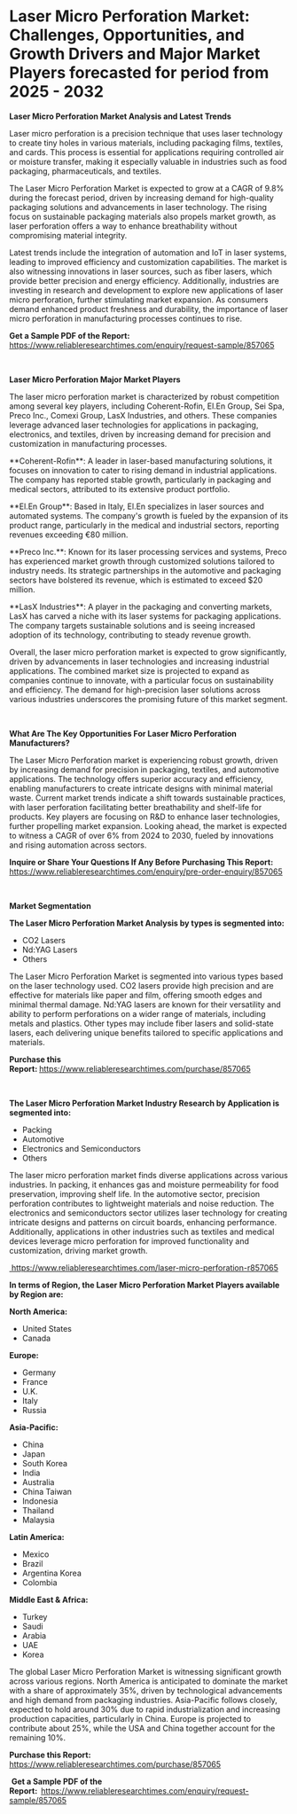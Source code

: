 <p><h1>Laser Micro Perforation Market: Challenges, Opportunities, and Growth Drivers and Major Market Players forecasted for period from 2025 - 2032</h1></p><p><strong>Laser Micro Perforation Market Analysis and Latest Trends</strong></p>
<p><p>Laser micro perforation is a precision technique that uses laser technology to create tiny holes in various materials, including packaging films, textiles, and cards. This process is essential for applications requiring controlled air or moisture transfer, making it especially valuable in industries such as food packaging, pharmaceuticals, and textiles. </p><p>The Laser Micro Perforation Market is expected to grow at a CAGR of 9.8% during the forecast period, driven by increasing demand for high-quality packaging solutions and advancements in laser technology. The rising focus on sustainable packaging materials also propels market growth, as laser perforation offers a way to enhance breathability without compromising material integrity. </p><p>Latest trends include the integration of automation and IoT in laser systems, leading to improved efficiency and customization capabilities. The market is also witnessing innovations in laser sources, such as fiber lasers, which provide better precision and energy efficiency. Additionally, industries are investing in research and development to explore new applications of laser micro perforation, further stimulating market expansion. As consumers demand enhanced product freshness and durability, the importance of laser micro perforation in manufacturing processes continues to rise.</p></p>
<p><strong>Get a Sample PDF of the Report:&nbsp;</strong> <a href="https://www.reliableresearchtimes.com/enquiry/request-sample/857065?utm_campaign=2717&utm_medium=2&utm_source=Github&utm_content=ia&utm_term=16042025&utm_id=laser-micro-perforation">https://www.reliableresearchtimes.com/enquiry/request-sample/857065</a></p>
<p>&nbsp;</p>
<p><strong>Laser Micro Perforation Major Market Players</strong></p>
<p><p>The laser micro perforation market is characterized by robust competition among several key players, including Coherent-Rofin, El.En Group, Sei Spa, Preco Inc., Comexi Group, LasX Industries, and others. These companies leverage advanced laser technologies for applications in packaging, electronics, and textiles, driven by increasing demand for precision and customization in manufacturing processes.</p><p>**Coherent-Rofin**: A leader in laser-based manufacturing solutions, it focuses on innovation to cater to rising demand in industrial applications. The company has reported stable growth, particularly in packaging and medical sectors, attributed to its extensive product portfolio. </p><p>**El.En Group**: Based in Italy, El.En specializes in laser sources and automated systems. The company's growth is fueled by the expansion of its product range, particularly in the medical and industrial sectors, reporting revenues exceeding €80 million.</p><p>**Preco Inc.**: Known for its laser processing services and systems, Preco has experienced market growth through customized solutions tailored to industry needs. Its strategic partnerships in the automotive and packaging sectors have bolstered its revenue, which is estimated to exceed $20 million.</p><p>**LasX Industries**: A player in the packaging and converting markets, LasX has carved a niche with its laser systems for packaging applications. The company targets sustainable solutions and is seeing increased adoption of its technology, contributing to steady revenue growth.</p><p>Overall, the laser micro perforation market is expected to grow significantly, driven by advancements in laser technologies and increasing industrial applications. The combined market size is projected to expand as companies continue to innovate, with a particular focus on sustainability and efficiency. The demand for high-precision laser solutions across various industries underscores the promising future of this market segment.</p></p>
<p>&nbsp;</p>
<p><strong>What Are The Key Opportunities For Laser Micro Perforation Manufacturers?</strong></p>
<p><p>The Laser Micro Perforation market is experiencing robust growth, driven by increasing demand for precision in packaging, textiles, and automotive applications. The technology offers superior accuracy and efficiency, enabling manufacturers to create intricate designs with minimal material waste. Current market trends indicate a shift towards sustainable practices, with laser perforation facilitating better breathability and shelf-life for products. Key players are focusing on R&D to enhance laser technologies, further propelling market expansion. Looking ahead, the market is expected to witness a CAGR of over 6% from 2024 to 2030, fueled by innovations and rising automation across sectors.</p></p>
<p><strong>Inquire or Share Your Questions If Any Before Purchasing This Report:</strong> <a href="https://www.reliableresearchtimes.com/enquiry/pre-order-enquiry/857065?utm_campaign=2717&utm_medium=2&utm_source=Github&utm_content=ia&utm_term=16042025&utm_id=laser-micro-perforation">https://www.reliableresearchtimes.com/enquiry/pre-order-enquiry/857065</a></p>
<p>&nbsp;</p>
<p><strong>Market Segmentation</strong></p>
<p><strong>The Laser Micro Perforation Market Analysis by types is segmented into:</strong></p>
<p><ul><li>CO2 Lasers</li><li>Nd:YAG Lasers</li><li>Others</li></ul></p>
<p><p>The Laser Micro Perforation Market is segmented into various types based on the laser technology used. CO2 lasers provide high precision and are effective for materials like paper and film, offering smooth edges and minimal thermal damage. Nd:YAG lasers are known for their versatility and ability to perform perforations on a wider range of materials, including metals and plastics. Other types may include fiber lasers and solid-state lasers, each delivering unique benefits tailored to specific applications and materials.</p></p>
<p><strong>Purchase this Report:&nbsp;</strong><a href="https://www.reliableresearchtimes.com/purchase/857065?utm_campaign=2717&utm_medium=2&utm_source=Github&utm_content=ia&utm_term=16042025&utm_id=laser-micro-perforation">https://www.reliableresearchtimes.com/purchase/857065</a></p>
<p>&nbsp;</p>
<p><strong>The Laser Micro Perforation Market Industry Research by Application is segmented into:</strong></p>
<p><ul><li>Packing</li><li>Automotive</li><li>Electronics and Semiconductors</li><li>Others</li></ul></p>
<p><p>The laser micro perforation market finds diverse applications across various industries. In packing, it enhances gas and moisture permeability for food preservation, improving shelf life. In the automotive sector, precision perforation contributes to lightweight materials and noise reduction. The electronics and semiconductors sector utilizes laser technology for creating intricate designs and patterns on circuit boards, enhancing performance. Additionally, applications in other industries such as textiles and medical devices leverage micro perforation for improved functionality and customization, driving market growth.</p></p>
<p><a href="https://www.reliableresearchtimes.com/laser-micro-perforation-r857065?utm_campaign=2717&utm_medium=2&utm_source=Github&utm_content=ia&utm_term=16042025&utm_id=laser-micro-perforation">&nbsp;https://www.reliableresearchtimes.com/laser-micro-perforation-r857065</a></p>
<p><strong>In terms of Region, the Laser Micro Perforation Market Players available by Region are:</strong></p>
<p>
    <p> <strong> North America: </strong>
        <ul>
            <li>United States</li>
            <li>Canada</li>
        </ul>
        </p> 
    <p> <strong> Europe: </strong>
        <ul>
            <li>Germany</li>
            <li>France</li>
            <li>U.K.</li>
            <li>Italy</li>
            <li>Russia</li>
        </ul>
        </p> 
    <p> <strong> Asia-Pacific: </strong>
        <ul>
            <li>China</li>
            <li>Japan</li>
            <li>South Korea</li>
            <li>India</li>
            <li>Australia</li>
            <li>China Taiwan</li>
            <li>Indonesia</li>
            <li>Thailand</li>
            <li>Malaysia</li>
        </ul>
        </p> 
    <p> <strong> Latin America: </strong>
        <ul>
            <li>Mexico</li>
            <li>Brazil</li>
            <li>Argentina Korea</li>
            <li>Colombia</li>
        </ul>
        </p> 
    <p> <strong> Middle East & Africa: </strong>
        <ul>
            <li>Turkey</li>
            <li>Saudi</li>
            <li>Arabia</li>
            <li>UAE</li>
            <li>Korea</li>
        </ul>
    </p>
    </p>
<p><p>The global Laser Micro Perforation Market is witnessing significant growth across various regions. North America is anticipated to dominate the market with a share of approximately 35%, driven by technological advancements and high demand from packaging industries. Asia-Pacific follows closely, expected to hold around 30% due to rapid industrialization and increasing production capacities, particularly in China. Europe is projected to contribute about 25%, while the USA and China together account for the remaining 10%.</p></p>
<p><strong>Purchase this Report: </strong><a href="https://www.reliableresearchtimes.com/purchase/857065?utm_campaign=2717&utm_medium=2&utm_source=Github&utm_content=ia&utm_term=16042025&utm_id=laser-micro-perforation">https://www.reliableresearchtimes.com/purchase/857065</a></p>
<p>&nbsp;<strong>Get a Sample PDF of the Report:&nbsp;&nbsp;</strong><a href="https://www.reliableresearchtimes.com/enquiry/request-sample/857065?utm_campaign=2717&utm_medium=2&utm_source=Github&utm_content=ia&utm_term=16042025&utm_id=laser-micro-perforation">https://www.reliableresearchtimes.com/enquiry/request-sample/857065</a></p>
<p><strong></strong></p>
<p><p></p><p></p><p></p></p>